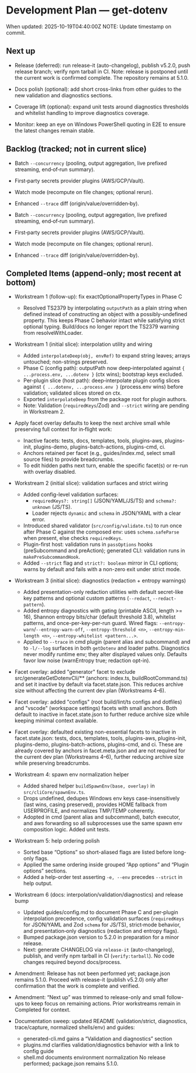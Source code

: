 # Development Plan — get-dotenv

When updated: 2025-10-19T04:40:00Z
NOTE: Update timestamp on commit.

## Next up



- Release (deferred): run release-it (auto-changelog), publish v5.2.0, push
  release branch; verify npm tarball in CI. Note: release is postponed until
  the current work is confirmed complete. The repository remains at 5.1.0.

- Docs polish (optional): add short cross-links from other guides to the new
  validation and diagnostics sections.

- Coverage lift (optional): expand unit tests around diagnostics thresholds
  and whitelist handling to improve diagnostics coverage.

- Monitor: keep an eye on Windows PowerShell quoting in E2E to ensure the
  latest changes remain stable.

## Backlog (tracked; not in current slice)
 - Batch `--concurrency` (pooling, output aggregation, live prefixed streaming, end‑of‑run summary).
 - First‑party secrets provider plugins (AWS/GCP/Vault).
 - Watch mode (recompute on file changes; optional rerun).
 - Enhanced `--trace` diff (origin/value/overridden‑by).

- Batch `--concurrency` (pooling, output aggregation, live prefixed streaming, end‑of‑run summary).
- First‑party secrets provider plugins (AWS/GCP/Vault).
- Watch mode (recompute on file changes; optional rerun).
- Enhanced `--trace` diff (origin/value/overridden‑by).

## Completed Items (append‑only; most recent at bottom)

- Workstream 1 (follow-up): fix exactOptionalPropertyTypes in Phase C
  - Resolved TS2379 by interpolating `outputPath` as a plain string when
    defined instead of constructing an object with a possibly-undefined
    property. This keeps Phase C behavior intact while satisfying strict
    optional typing. Build/docs no longer report the TS2379 warning from
    resolveWithLoader.

- Workstream 1 (initial slice): interpolation utility and wiring
  - Added `interpolateDeep(obj, envRef)` to expand string leaves; arrays untouched; non-strings preserved.
  - Phase C (config path): outputPath now deep‑interpolated against `{ ...process.env, ...dotenv }` (ctx wins); bootstrap keys excluded.
  - Per‑plugin slice (host path): deep‑interpolate plugin config slices against `{ ...dotenv, ...process.env }` (process.env wins) before validation; validated slices stored on ctx.
  - Exported `interpolateDeep` from the package root for plugin authors.
  - Note: Validation (`requiredKeys`/Zod) and `--strict` wiring are pending in Workstream 2.

- Apply facet overlay defaults to keep the next archive small while preserving full context for in‑flight work:
  - Inactive facets: tests, docs, templates, tools, plugins-aws, plugins-init, plugins-demo, plugins-batch-actions, plugins-cmd, ci.
  - Anchors retained per facet (e.g., guides/index.md, select small source files) to provide breadcrumbs.
  - To edit hidden paths next turn, enable the specific facet(s) or re-run with overlay disabled.

- Workstream 2 (initial slice): validation surfaces and strict wiring
  - Added config-level validation surfaces:
    - `requiredKeys?: string[]` (JSON/YAML/JS/TS) and `schema?: unknown` (JS/TS).
    - Loader rejects `dynamic` and `schema` in JSON/YAML with a clear error.
  - Introduced shared validator (`src/config/validate.ts`) to run once after Phase C
    against the composed env: uses `schema.safeParse` when present, else checks
    `requiredKeys`.
  - Plugin-first host: validation runs in `passOptions` hooks (preSubcommand and
    preAction); generated CLI: validation runs in `makePreSubcommandHook`.
  - Added `--strict` flag and `strict?: boolean` mirror in CLI options; warns by
    default and fails with a non-zero exit under strict mode.

- Workstream 3 (initial slice): diagnostics (redaction + entropy warnings)
  - Added presentation-only redaction utilities with default secret-like key
    patterns and optional custom patterns (`--redact`, `--redact-pattern`).
  - Added entropy diagnostics with gating (printable ASCII, length >= 16),
    Shannon entropy bits/char (default threshold 3.8), whitelist patterns, and
    once-per-key-per-run guard. Wired flags:
    `--entropy-warn`/`--entropy-warn-off`, `--entropy-threshold <n>`, `--entropy-min-length <n>`, `--entropy-whitelist <pattern...>`.
  - Applied to `--trace` in cmd plugin (parent alias and subcommand) and to
    `-l/--log` surfaces in both `getDotenv` and loader paths. Diagnostics never
    modify runtime env; they alter displayed values only. Defaults favor low
    noise (warnEntropy true; redaction opt-in).

- Facet overlay: added "generator" facet to exclude src/generateGetDotenvCli/\*\*
  (anchors: index.ts, buildRootCommand.ts) and set it inactive by default via
  facet.state.json. This reduces archive size without affecting the current
  dev plan (Workstreams 4–6).

- Facet overlay: added "configs" (root build/lint/ts configs and dotfiles) and
  "vscode" (workspace settings) facets with small anchors. Both default to
  inactive in facet.state.json to further reduce archive size while keeping
  minimal context available.

- Facet overlay: defaulted existing non-essential facets to inactive in
  facet.state.json: tests, docs, templates, tools, plugins-aws, plugins-init,
  plugins-demo, plugins-batch-actions, plugins-cmd, and ci. These are already
  covered by anchors in facet.meta.json and are not required for the current
  dev plan (Workstreams 4–6), further reducing archive size while preserving
  breadcrumbs.

- Workstream 4: spawn env normalization helper
  - Added shared helper `buildSpawnEnv(base, overlay)` in `src/cliCore/spawnEnv.ts`.
  - Drops undefined, dedupes Windows env keys case-insensitively (last wins, casing preserved),
    provides HOME fallback from USERPROFILE, and normalizes TMP/TEMP coherently.
  - Adopted in cmd (parent alias and subcommand), batch executor, and aws forwarding so all
    subprocesses use the same spawn env composition logic. Added unit tests.

- Workstream 5: help ordering polish
  - Sorted base “Options” so short-aliased flags are listed before long-only flags.
  - Applied the same ordering inside grouped “App options” and “Plugin options” sections.
  - Added a help-order test asserting `-e, --env` precedes `--strict` in help output.

- Workstream 6 (docs: interpolation/validation/diagnostics) and release bump
  - Updated guides/config.md to document Phase C and per‑plugin interpolation precedence,
    config validation surfaces (`requiredKeys` for JSON/YAML and Zod `schema` for JS/TS),
    strict‑mode behavior, and presentation‑only diagnostics (redaction and entropy flags).
  - Bumped package.json version to 5.2.0 in preparation for a minor release.
  - Next: generate CHANGELOG via `release-it` (auto-changelog), publish, and verify
    npm tarball in CI (`verify:tarball`). No code changes required beyond docs/process.

- Amendment: Release has not been performed yet; package.json remains 5.1.0.
  Proceed with release-it (publish v5.2.0) only after confirmation that the work
  is complete and verified.

- Amendment: “Next up” was trimmed to release-only and small follow-ups to keep
  focus on remaining actions. Prior workstreams remain in Completed for context.

- Documentation sweep: updated README (validation/strict, diagnostics, trace/capture,
  normalized shells/env) and guides:
  - generated-cli.md gains a “Validation and diagnostics” section
  - plugins.md clarifies validation/diagnostics behavior with a link to config guide
  - shell.md documents environment normalization
  No release performed; package.json remains 5.1.0.